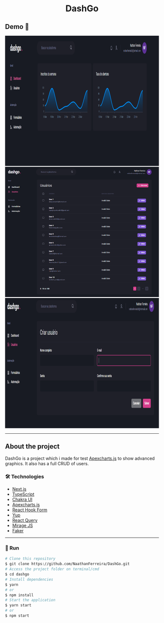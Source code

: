 <h1 style="text-align: center; font-weight: bold;">DashGo</h1>

## Demo 📸

<div align="center" >
  <img src="./github/demo1.png" alt="demo1" height="425">
  <img src="./github/demo2.png" alt="demo2" height="425">
  <img src="./github/demo3.png" alt="demo3" height="425">
</div>

---
## About the project

DashGo is a project which i made for test [Apexcharts.js](https://apexcharts.com/) to show advanced graphics.
It also has a full CRUD of users.

### 🛠 Technologies

- <a href="https://nextjs.org" > Next.js </a>
- <a href="https://www.typescriptlang.org/"> TypeScript </a>
- <a href="https://chakra-ui.com"> Chakra UI </a>
- <a href="https://apexcharts.com"> Apexcharts.js </a>
- <a href="https://react-hook-form.com"> React Hook Form </a>
- <a href="https://github.com/jquense/yup"> Yup </a>
- <a href="https://react-query.tanstack.com"> React Query </a>
- <a href="https://miragejs.com"> Mirage JS </a>
- <a href="https://github.com/marak/Faker.js/"> Faker </a>

---

### 🎲 Run

```bash
# Clone this repository
$ git clone https://github.com/NaathanFerreira/DashGo.git
# Access the project folder on terminal/cmd
$ cd dashgo
# Install dependencies
$ yarn
# or
$ npm install
# Start the application
$ yarn start
# or
$ npm start
```
